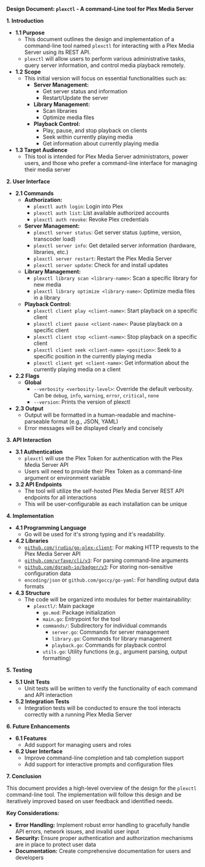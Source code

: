 **Design Document: `plexctl` - A command-Line tool for Plex Media Server**

**1. Introduction**

* **1.1 Purpose**
    * This document outlines the design and implementation of a command-line tool named `plexctl` for interacting with a Plex Media Server using its REST API.
    * `plexctl` will allow users to perform various administrative tasks, query server information, and control media playback remotely.
* **1.2 Scope**
    * This initial version will focus on essential functionalities such as:
        * **Server Management:**
            * Get server status and information
            * Restart/Update the server
        * **Library Management:**
            * Scan libraries
            * Optimize media files
        * **Playback Control:**
            * Play, pause, and stop playback on clients
            * Seek within currently playing media
            * Get information about currently playing media
* **1.3 Target Audience**
    * This tool is intended for Plex Media Server administrators, power users, and those who prefer a command-line interface for managing their media server

**2. User Interface**

* **2.1 Commands**
    * **Authorization:**
        * `plexctl auth login`: Login into Plex
        * `plexctl auth list`: List available authorized accounts
        * `plexctl auth revoke`: Revoke Plex credentials
    * **Server Management:**
        * `plexctl server status`: Get server status (uptime, version, transcoder load)
        * `plexctl server info`: Get detailed server information (hardware, libraries, etc.)
        * `plexctl server restart`: Restart the Plex Media Server
        * `plexctl server update`: Check for and install updates
    * **Library Management:**
        * `plexctl library scan <library-name>`: Scan a specific library for new media
        * `plexctl library optimize <library-name>`: Optimize media files in a library
    * **Playback Control:**
        * `plexctl client play <client-name>`: Start playback on a specific client
        * `plexctl client pause <client-name>`: Pause playback on a specific client
        * `plexctl client stop <client-name>`: Stop playback on a specific client
        * `plexctl client seek <client-name> <position>`: Seek to a specific position in the currently playing media
        * `plexctl client get <client-name>`: Get information about the currently playing media on a client
* **2.2 Flags**
    * **Global**
      * `--verbosity <verbosity-level>`: Override the default verbosity. Can be `debug`, `info`, `warning`, `error`, `critical`, `none`
      * `--version`: Prints the version of plexctl
* **2.3 Output**
    * Output will be formatted in a human-readable and machine-parseable format (e.g., JSON, YAML)
    * Error messages will be displayed clearly and concisely

**3. API Interaction**

* **3.1 Authentication**
    * `plexctl` will use the Plex Token for authentication with the Plex Media Server API
    * Users will need to provide their Plex Token as a command-line argument or environment variable
* **3.2 API Endpoints**
    * The tool will utilize the self-hosted Plex Media Server REST API endpoints for all interactions
    * This will be user-configurable as each installation can be unique

**4. Implementation**

* **4.1 Programming Language**
    * Go will be used for it's strong typing and it's readability.
* **4.2 Libraries**
    * [`github.com/jrudio/go-plex-client`](github.com/jrudio/go-plex-client): For making HTTP requests to the Plex Media Server API
    * [`github.com/urfave/cli/v3`](https://github.com/urfave/cli): For parsing command-line arguments
    * [`github.com/dgraph-io/badger/v3`](github.com/dgraph-io/badger/v3): For storing non-sensitive configuration data
    * `encoding/json` or `github.com/goccy/go-yaml`: For handling output data formats
* **4.3 Structure**
    * The code will be organized into modules for better maintainability:
        * `plexctl/`: Main package
            * `go.mod`: Package initialization
            * `main.go`: Entrypoint for the tool
            * `commands/`: Subdirectory for individual commands
                * `server.go`: Commands for server management
                * `library.go`: Commands for library management
                * `playback.go`: Commands for playback control
            * `utils.go`: Utility functions (e.g., argument parsing, output formatting)

**5. Testing**

* **5.1 Unit Tests**
    * Unit tests will be written to verify the functionality of each command and API interaction
* **5.2 Integration Tests**
    * Integration tests will be conducted to ensure the tool interacts correctly with a running Plex Media Server

**6. Future Enhancements**

* **6.1 Features**
    * Add support for managing users and roles
    <!-- * Implement features for transcoding and media management -->
    <!-- * Add support for controlling playback on multiple clients simultaneously -->
* **6.2 User Interface**
    * Improve command-line completion and tab completion support
    * Add support for interactive prompts and configuration files

**7. Conclusion**

This document provides a high-level overview of the design for the `plexctl` command-line tool. The implementation will follow this design and be iteratively improved based on user feedback and identified needs.

**Key Considerations:**

* **Error Handling:** Implement robust error handling to gracefully handle API errors, network issues, and invalid user input
* **Security:** Ensure proper authentication and authorization mechanisms are in place to protect user data
* **Documentation:** Create comprehensive documentation for users and developers
